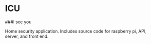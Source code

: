 # ICU
###I see you 

Home security application.  Includes source code for raspberry pi, API, server, and front end.

